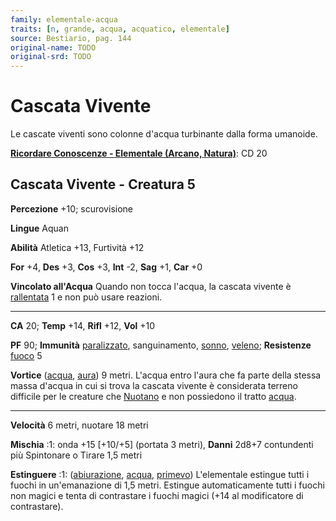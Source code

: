 ```yaml
---
family: elementale-acqua
traits: [n, grande, acqua, acquatico, elementale]
source: Bestiario, pag. 144
original-name: TODO
original-srd: TODO
---
```


# Cascata Vivente

Le cascate viventi sono colonne d'acqua turbinante dalla forma umanoide.

**[Ricordare Conoscenze - Elementale (Arcano, Natura)](/azioni/abilita/ricordare-conoscenze)**:
CD 20

## Cascata Vivente - Creatura 5

**Percezione** +10; scurovisione

**Lingue** Aquan

**Abilità** Atletica +13, Furtività +12

**For** +4, **Des** +3, **Cos** +3, **Int** -2, **Sag** +1, **Car** +0

**Vincolato all'Acqua** Quando non tocca l'acqua, la cascata vivente è
[rallentata](/condizioni/rallentato) 1 e non può usare reazioni.

---

**CA** 20; **Temp** +14, **Rifl** +12, **Vol** +10

**PF** 90; **Immunità** [paralizzato](/condizioni/paralizzato), sanguinamento,
[sonno](/tratti/sonno), [veleno](/tratti/veleno); **Resistenze**
[fuoco](/tratti/fuoco) 5

**Vortice** ([acqua](/tratti/acqua), [aura](/tratti/aura)) 9 metri. L'acqua
entro l'aura che fa parte della stessa massa d'acqua in cui si trova la cascata
vivente è considerata terreno difficile per le creature che
[Nuotano](/azioni/abilita/nuotare) e non possiedono il tratto
[acqua](/tratti/acqua).

---

**Velocità** 6 metri, nuotare 18 metri

**Mischia** :1: onda +15 \[+10/+5] (portata 3 metri), **Danni** 2d8+7
contundenti più Spintonare o Tirare 1,5 metri

**Estinguere** :1: ([abiurazione](/tratti/abiurazione), [acqua](/tratti/acqua),
[primevo](/tratti/primevo)) L'elementale estingue tutti i fuochi in
un'emanazione di 1,5 metri. Estingue automaticamente tutti i fuochi non magici e
tenta di contrastare i fuochi magici (+14 al modificatore di contrastare).
